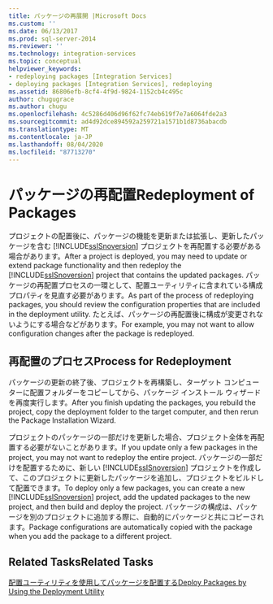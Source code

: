 ```yaml
---
title: パッケージの再展開 |Microsoft Docs
ms.custom: ''
ms.date: 06/13/2017
ms.prod: sql-server-2014
ms.reviewer: ''
ms.technology: integration-services
ms.topic: conceptual
helpviewer_keywords:
- redeploying packages [Integration Services]
- deploying packages [Integration Services], redeploying
ms.assetid: 86806efb-8cf4-4f9d-9824-1152cb4c495c
author: chugugrace
ms.author: chugu
ms.openlocfilehash: 4c5286d406d96f62fc74eb619f7e7a6064fde2a3
ms.sourcegitcommit: ad4d92dce894592a259721a1571b1d8736abacdb
ms.translationtype: MT
ms.contentlocale: ja-JP
ms.lasthandoff: 08/04/2020
ms.locfileid: "87713270"
---
```

# <a name="redeployment-of-packages"></a><span data-ttu-id="d30ec-102">パッケージの再配置</span><span class="sxs-lookup"><span data-stu-id="d30ec-102">Redeployment of Packages</span></span>
  <span data-ttu-id="d30ec-103">プロジェクトの配置後に、パッケージの機能を更新または拡張し、更新したパッケージを含む [!INCLUDE[ssISnoversion](../includes/ssisnoversion-md.md)] プロジェクトを再配置する必要がある場合があります。</span><span class="sxs-lookup"><span data-stu-id="d30ec-103">After a project is deployed, you may need to update or extend package functionality and then redeploy the [!INCLUDE[ssISnoversion](../includes/ssisnoversion-md.md)] project that contains the updated packages.</span></span> <span data-ttu-id="d30ec-104">パッケージの再配置プロセスの一環として、配置ユーティリティに含まれている構成プロパティを見直す必要があります。</span><span class="sxs-lookup"><span data-stu-id="d30ec-104">As part of the process of redeploying packages, you should review the configuration properties that are included in the deployment utility.</span></span> <span data-ttu-id="d30ec-105">たとえば、パッケージの再配置後に構成が変更されないようにする場合などがあります。</span><span class="sxs-lookup"><span data-stu-id="d30ec-105">For example, you may not want to allow configuration changes after the package is redeployed.</span></span>  
  
## <a name="process-for-redeployment"></a><span data-ttu-id="d30ec-106">再配置のプロセス</span><span class="sxs-lookup"><span data-stu-id="d30ec-106">Process for Redeployment</span></span>  
 <span data-ttu-id="d30ec-107">パッケージの更新の終了後、プロジェクトを再構築し、ターゲット コンピューターに配置フォルダーをコピーしてから、パッケージ インストール ウィザードを再度実行します。</span><span class="sxs-lookup"><span data-stu-id="d30ec-107">After you finish updating the packages, you rebuild the project, copy the deployment folder to the target computer, and then rerun the Package Installation Wizard.</span></span>  
  
 <span data-ttu-id="d30ec-108">プロジェクトのパッケージの一部だけを更新した場合、プロジェクト全体を再配置する必要がないことがあります。</span><span class="sxs-lookup"><span data-stu-id="d30ec-108">If you update only a few packages in the project, you may not want to redeploy the entire project.</span></span> <span data-ttu-id="d30ec-109">パッケージの一部だけを配置するために、新しい [!INCLUDE[ssISnoversion](../includes/ssisnoversion-md.md)] プロジェクトを作成して、このプロジェクトに更新したパッケージを追加し、プロジェクトをビルドして配置できます。</span><span class="sxs-lookup"><span data-stu-id="d30ec-109">To deploy only a few packages, you can create a new [!INCLUDE[ssISnoversion](../includes/ssisnoversion-md.md)] project, add the updated packages to the new project, and then build and deploy the project.</span></span> <span data-ttu-id="d30ec-110">パッケージの構成は、パッケージを別のプロジェクトに追加する際に、自動的にパッケージと共にコピーされます。</span><span class="sxs-lookup"><span data-stu-id="d30ec-110">Package configurations are automatically copied with the package when you add the package to a different project.</span></span>  
  
## <a name="related-tasks"></a><span data-ttu-id="d30ec-111">Related Tasks</span><span class="sxs-lookup"><span data-stu-id="d30ec-111">Related Tasks</span></span>  
 [<span data-ttu-id="d30ec-112">配置ユーティリティを使用してパッケージを配置する</span><span class="sxs-lookup"><span data-stu-id="d30ec-112">Deploy Packages by Using the Deployment Utility</span></span>](../../2014/integration-services/deploy-packages-by-using-the-deployment-utility.md)  
  
  
